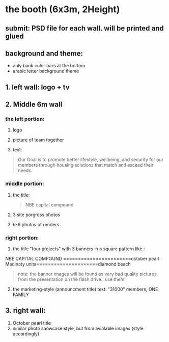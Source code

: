 # the booth (6x3m, 2Height)

## submit: PSD file for each wall. will be printed and glued


## background and theme:
- ahly bank color bars at the bottom
- arabic letter background theme

## 1. left wall: logo + tv



## 2. Middle 6m wall

### the left portion: 
1. logo

2. picture of team together

3. text: 

    
> Our Goal is to promote better lifestyle, wellbeing, and security for our members through housing solutions that match and exceed their needs.


### middle portion: 

1. the title: 
    > NBE capital compound

2. 3 site porgress photos

3. 6-9 photos of renders

### right portion:

1. the title "four projects" with 3 banners in a square pattern like :

NBE CAPITAL COMPOUND =======================october pearl
Madinaty units=====================diamond beach

> note: the banner images will be found as very bad quality pictures from the presentation on the flash drive.. use them.

2. the marketing-style (announcment title) text: "31000" members, ONE FAMILY

## 3. right wall: 

1. October pearl title
2. similar photo showcase style, but from avialable images (style accordingly)
